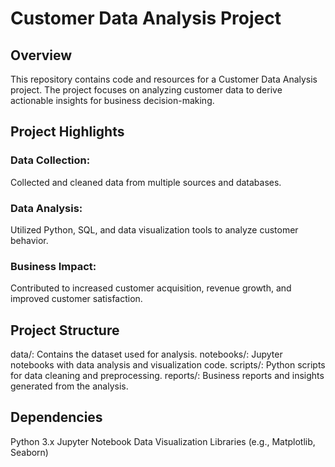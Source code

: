 # Customer Data Analysis Project

## Overview
This repository contains code and resources for a Customer Data Analysis project. The project focuses on analyzing customer data to derive actionable insights for business decision-making.

## Project Highlights
### Data Collection: 
Collected and cleaned data from multiple sources and databases.
### Data Analysis:
Utilized Python, SQL, and data visualization tools to analyze customer behavior.
### Business Impact: 
Contributed to increased customer acquisition, revenue growth, and improved customer satisfaction.

## Project Structure
data/: Contains the dataset used for analysis.
notebooks/: Jupyter notebooks with data analysis and visualization code.
scripts/: Python scripts for data cleaning and preprocessing.
reports/: Business reports and insights generated from the analysis.

## Dependencies
Python 3.x
Jupyter Notebook
Data Visualization Libraries (e.g., Matplotlib, Seaborn)

